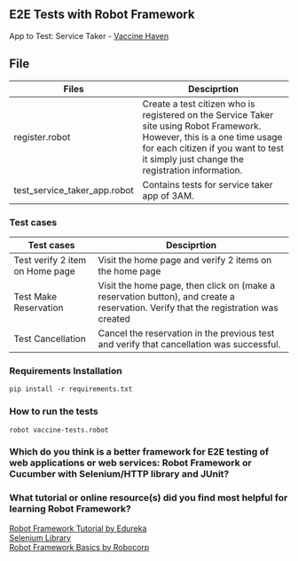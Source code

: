 ## E2E Tests with Robot Framework
App to Test: Service Taker - [Vaccine Haven](https://vaccine-haven.herokuapp.com/)

## File 
| Files                        | Desciprtion                                                                                                                                                                                                         |
|------------------------------|---------------------------------------------------------------------------------------------------------------------------------------------------------------------------------------------------------------------|
| register.robot               | Create a test citizen who is registered on the Service Taker site using Robot Framework. However, this is a one time usage for each citizen if you want to test it simply just change the registration information. |
| test_service_taker_app.robot | Contains tests for service taker app of 3AM.                                                                                                                                                                        |

### Test cases
| Test cases                      | Desciprtion                                                                                                                        |
|---------------------------------|------------------------------------------------------------------------------------------------------------------------------------|
| Test verify 2 item on Home page | Visit the home page and verify 2 items on the home page                                                                            |
| Test Make Reservation           | Visit the home page, then click on (make a reservation button), and create a reservation. Verify that the registration was created |
| Test Cancellation               | Cancel the reservation in the previous test and verify that cancellation was successful.                                           |


### Requirements Installation
```
pip install -r requirements.txt
```

### How to run the tests
```
robot vaccine-tests.robot
```

### Which do you think is a better framework for E2E testing of web applications or web services: Robot Framework or Cucumber with Selenium/HTTP library and JUnit?



### What tutorial or online resource(s) did you find most helpful for learning Robot Framework?

[Robot Framework Tutorial by Edureka](https://www.edureka.co/blog/robot-framework-tutorial/)    
[Selenium Library](https://robotframework.org/SeleniumLibrary/SeleniumLibrary.html)    
[Robot Framework Basics by Robocorp](https://robocorp.com/docs/languages-and-frameworks/robot-framework/basics)